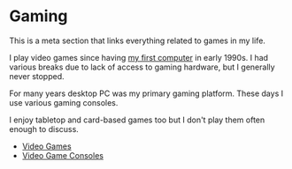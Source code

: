 # Gaming

<head>
  <link rel="me" href="https://mstdn.games/@lukem" />
</head>

This is a meta section that links everything related to games in my life.

I play video games since having [my first computer](../computers/atari-65xe/) in early 1990s. I had various breaks due to lack of access to gaming hardware, but I generally never stopped.

For many years desktop PC was my primary gaming platform. These days I use various gaming consoles.

I enjoy tabletop and card-based games too but I don't play them often enough to discuss.

- [Video Games](../video-games/)
- [Video Game Consoles](../video-game-consoles/)
